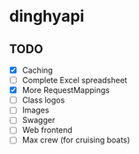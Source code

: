 # dinghyapi

## TODO

- [X] Caching
- [ ] Complete Excel spreadsheet
- [X] More RequestMappings
- [ ] Class logos
- [ ] Images
- [ ] Swagger
- [ ] Web frontend
- [ ] Max crew (for cruising boats)
